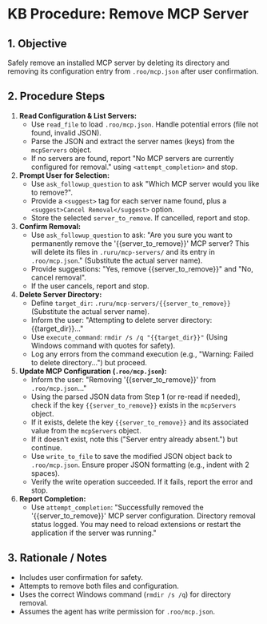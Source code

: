 # KB Procedure: Remove MCP Server

## 1. Objective

Safely remove an installed MCP server by deleting its directory and removing its configuration entry from `.roo/mcp.json` after user confirmation.

## 2. Procedure Steps

1.  **Read Configuration & List Servers:**
    *   Use `read_file` to load `.roo/mcp.json`. Handle potential errors (file not found, invalid JSON).
    *   Parse the JSON and extract the server names (keys) from the `mcpServers` object.
    *   If no servers are found, report "No MCP servers are currently configured for removal." using `<attempt_completion>` and stop.
2.  **Prompt User for Selection:**
    *   Use `ask_followup_question` to ask "Which MCP server would you like to remove?".
    *   Provide a `<suggest>` tag for each server name found, plus a `<suggest>Cancel Removal</suggest>` option.
    *   Store the selected `server_to_remove`. If cancelled, report and stop.
3.  **Confirm Removal:**
    *   Use `ask_followup_question` to ask: "Are you sure you want to permanently remove the '{{server_to_remove}}' MCP server? This will delete its files in `.ruru/mcp-servers/` and its entry in `.roo/mcp.json`." (Substitute the actual server name).
    *   Provide suggestions: "Yes, remove {{server_to_remove}}" and "No, cancel removal".
    *   If the user cancels, report and stop.
4.  **Delete Server Directory:**
    *   Define `target_dir`: `.ruru/mcp-servers/{{server_to_remove}}` (Substitute the actual server name).
    *   Inform the user: "Attempting to delete server directory: {{target_dir}}..."
    *   Use `execute_command`: `rmdir /s /q "{{target_dir}}"` (Using Windows command with quotes for safety).
    *   Log any errors from the command execution (e.g., "Warning: Failed to delete directory...") but proceed.
5.  **Update MCP Configuration (`.roo/mcp.json`):**
    *   Inform the user: "Removing '{{server_to_remove}}' from `.roo/mcp.json`..."
    *   Using the parsed JSON data from Step 1 (or re-read if needed), check if the key `{{server_to_remove}}` exists in the `mcpServers` object.
    *   If it exists, delete the key `{{server_to_remove}}` and its associated value from the `mcpServers` object.
    *   If it doesn't exist, note this ("Server entry already absent.") but continue.
    *   Use `write_to_file` to save the modified JSON object back to `.roo/mcp.json`. Ensure proper JSON formatting (e.g., indent with 2 spaces).
    *   Verify the write operation succeeded. If it fails, report the error and stop.
6.  **Report Completion:**
    *   Use `attempt_completion`: "Successfully removed the '{{server_to_remove}}' MCP server configuration. Directory removal status logged. You may need to reload extensions or restart the application if the server was running."

## 3. Rationale / Notes

*   Includes user confirmation for safety.
*   Attempts to remove both files and configuration.
*   Uses the correct Windows command (`rmdir /s /q`) for directory removal.
*   Assumes the agent has write permission for `.roo/mcp.json`.